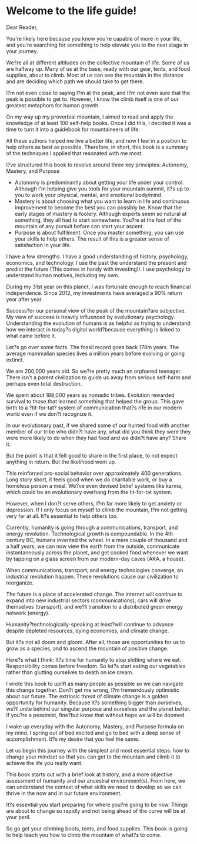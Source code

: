 # Welcome to the life guide!

Dear Reader,

You're likely here because you know you're capable of more in your life, and you're searching for something to help elevate you to the next stage in your journey. 

We?re all at different altitudes on the collective mountain of life. Some of us are halfway up. Many of us at the base, ready with our gear, tents, and food supplies, about to climb. Most of us can see the mountain in the distance and are deciding which path we should take to get there. 

I?m not even close to saying I?m at the peak, and I?m not even sure that the peak is possible to get to. However, I know the climb itself is one of our greatest metaphors for human growth. 

On my way up my proverbial mountain, I aimed to read and apply the knowledge of at least 100 self-help books. Once I did this, I decided it was a time to turn it into a guidebook for mountaineers of life. 

All these authors helped me live a better life, and now I feel in a position to help others as best as possible. Therefore, in short, this book is a summary of the techniques I applied that resonated with me most. 

I?ve structured this book to revolve around three key principles: Autonomy, Mastery, and Purpose


* Autonomy is predominantly about getting your life under your control. Although I'm helping give you tools for your mountain summit, it?s up to you to work your physical, mental, and emotional body/mind. 
* Mastery is about choosing what you want to learn in life and continuous improvement to become the best you can possibly be. Know that the early stages of mastery is foolery. Although experts seem so natural at something, they all had to start somewhere. You?re at the foot of the mountain of any pursuit before can start your ascent.
* Purpose is about fulfilment. Once you master something, you can use your skills to help others. The result of this is a greater sense of satisfaction in your life.

I have a few strengths. I have a good understanding of history, psychology, economics, and technology. I use the past the understand the present and predict the future (This comes in handy with investing!). I use psychology to understand human motives, including my own. 

During my 31st year on this planet, I was fortunate enough to reach financial independence. Since 2012, my investments have averaged a 90% return year after year.

Success?or our personal view of the peak of the mountain?are subjective. My view of success is heavily influenced by evolutionary psychology. Understanding the evolution of humans is as helpful as trying to understand how we interact in today?s digital world?because everything is linked to what came before it.


Let?s go over some facts. The fossil record goes back 178m years. The average mammalian species lives a million years before evolving or going extinct.
 
We are 200,000 years old. So we?re pretty much an orphaned teenager. There isn't a parent civilization to guide us away from serious self-harm and perhaps even total destruction. 

We spent about 188,000 years as nomadic tribes. Evolution rewarded survival to those that learned something that helped the group. This gave birth to a ?tit-for-tat? system of communication that?s rife in our modern world even if we don?t recognize it. 

In our evolutionary past, if we shared some of our hunted food with another member of our tribe who didn?t have any, what did you think they were they were more likely to do when they had food and we didn?t have any? Share it. 

But the point is that it felt good to share in the first place, to not expect anything in return. But the likelihood went up.

This reinforced pro-social behavior over approximately 400 generations. Long story short, it feels good when we do charitable work, or buy a homeless person a meal. We?ve even devised belief systems like karma, which could be an evolutionary overhang from the tit-for-tat system.

However, when I don?t serve others, I?m far more likely to get anxiety or depression. If I only focus on myself to climb the mountain, I?m not getting very far at all. It?s essential to help others too.

Currently, humanity is going through a communications, transport, and energy revolution. Technological growth is compoundable. In the 4th century BC, humans invented the wheel. In a mere couple of thousand and a half years, we can now view the earth from the outside, communicate instantaneously across the planet, and get cooked food whenever we want by tapping on a glass screen from our modern-day caves (AKA, a house).

When communications, transport, and energy technologies converge, an industrial revolution happen. These revolutions cause our civilization to reorganize.

The future is a place of accelerated change. The internet will continue to expand into new industrial sectors (communications), cars will drive themselves (transport), and we?ll transition to a distributed green energy network (energy). 

Humanity?technologically-speaking at least?will continue to advance despite depleted resources, dying economies, and climate change. 

But it?s not all doom and gloom. After all, those are opportunities for us to grow as a species, and to ascend the mountain of positive change. 

Here?s what I think: It?s time for humanity to stop shitting where we eat. Responsibility comes before freedom. So let?s start eating our vegetables rather than glutting ourselves to death on ice cream. 

I wrote this book to uplift as many people as possible so we can navigate this change together. 
Don?t get me wrong, I?m tremendously optimistic about our future. The extrinsic threat of climate change is a golden opportunity for humanity. Because it?s something bigger than ourselves, we?ll unite behind our singular purpose and ourselves and the planet better. If you?re a pessimist, fine?but know that without hope we will be doomed. 


I wake up everyday with the Autonomy, Mastery, and Purpose formula on my mind. I spring out of bed excited and go to bed with a deep sense of accomplishment. It?s my desire that you feel the same.

Let us begin this journey with the simplest and most essential steps: how to change your mindset so that you can get to the mountain and climb it to achieve the life you really want.

This book starts out with a brief look at history, and a more objective assessment of humanity and our ancestral environment(s). From here, we can understand the context of what skills we need to develop so we can thrive in the now and in our future environment.

It?s essential you start preparing for where you?re going to be now. Things are about to change so rapidly and not being ahead of the curve will be at your peril. 

So go get your climbing boots, tents, and food supplies. This book is going to help teach you how to climb the mountain of what?s to come. 



